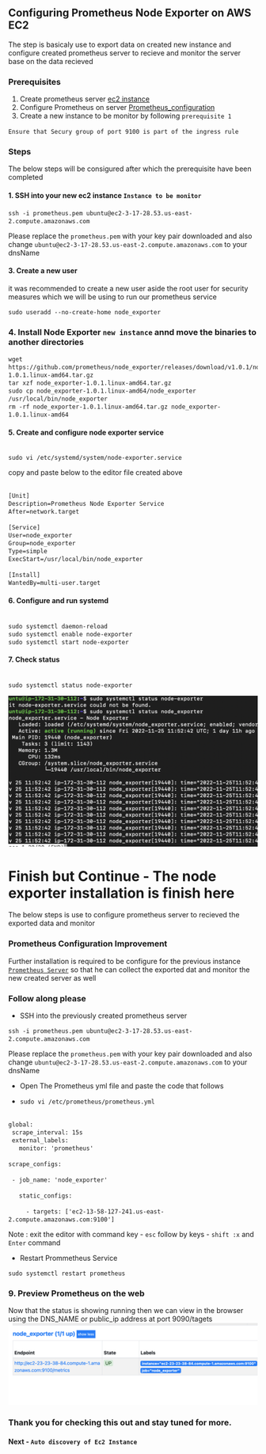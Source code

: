 ## Configuring Prometheus Node Exporter on AWS EC2
The step is basicaly use to export data on created new instance and configure created prometheus server to recieve and monitor the server base on the  data recieved



### Prerequisites
1. Create prometheus server [ec2 instance](../CreateAWSInstance/README.md)
2. Configure Prometheus on server [Prometheus_configuration](../Prometheus_setUp/README.md)
3. Create a new instance to be monitor by following ` prerequisite 1 `

` Ensure that Secury group of port 9100 is part of the ingress rule ` 



### Steps
The below steps will be consigured after which the prerequisite have been completed


#### 1.  SSH into your new ec2 instance ` Instance to be monitor `

```
ssh -i prometheus.pem ubuntu@ec2-3-17-28.53.us-east-2.compute.amazonaws.com

```
Please replace the ` prometheus.pem ` with your key pair downloaded and also change ` ubuntu@ec2-3-17-28.53.us-east-2.compute.amazonaws.com ` to your dnsName



#### 3. Create a new user
it was recommended to create a new user aside the root user for security measures which we will be using to run our prometheus service

```
sudo useradd --no-create-home node_exporter

```



### 4. Install Node Exporter ` new instance ` annd move the binaries to another directories

```
wget https://github.com/prometheus/node_exporter/releases/download/v1.0.1/node_exporter-1.0.1.linux-amd64.tar.gz
tar xzf node_exporter-1.0.1.linux-amd64.tar.gz
sudo cp node_exporter-1.0.1.linux-amd64/node_exporter /usr/local/bin/node_exporter
rm -rf node_exporter-1.0.1.linux-amd64.tar.gz node_exporter-1.0.1.linux-amd64

```



#### 5. Create and configure node exporter service

```

sudo vi /etc/systemd/system/node-exporter.service

```

copy and paste below  to the editor file created  above

```

[Unit]
Description=Prometheus Node Exporter Service
After=network.target

[Service]
User=node_exporter
Group=node_exporter
Type=simple
ExecStart=/usr/local/bin/node_exporter

[Install]
WantedBy=multi-user.target

```



#### 6. Configure and run systemd

```

sudo systemctl daemon-reload
sudo systemctl enable node-exporter
sudo systemctl start node-exporter

```



#### 7. Check status

```

sudo systemctl status node-exporter

```
![Status](images/status.png)


# Finish but Continue - The node exporter installation is finish here 
The below steps is use to configure prometheus server to recieved the exported data and monitor



### Prometheus Configuration Improvement
Further installation is required to be configure for the previous  instance [` Prometheus Server `](../Prometheus_setUp/README.md) so that he can collect the  exported  dat and monitor the new created server as well


### Follow along please
* SSH  into the previously created prometheus server
```
ssh -i prometheus.pem ubuntu@ec2-3-17-28.53.us-east-2.compute.amazonaws.com

```
Please replace the ` prometheus.pem ` with your key pair downloaded and also change ` ubuntu@ec2-3-17-28.53.us-east-2.compute.amazonaws.com ` to your dnsName



* Open The Prometheus yml file and paste the code that follows
 - ` sudo vi /etc/prometheus/prometheus.yml `

 ```

global:
  scrape_interval: 15s
  external_labels:
    monitor: 'prometheus'

scrape_configs:

  - job_name: 'node_exporter'

    static_configs:

      - targets: ['ec2-13-58-127-241.us-east-2.compute.amazonaws.com:9100']

 ```

Note : exit the editor with command key  - ` esc ` follow by keys - ` shift :x ` and ` Enter ` command



* Restart Prommetheus Service

```
sudo systemctl restart prometheus

```



### 9. Preview Prometheus on the web
Now that the status is showing running  then we can view in the browser using  the DNS_NAME or public_ip address at port 9090/tagets
![Status](images/web_status.png)


###  Thank you for checking this out and stay tuned for more.
#### Next - ` Auto discovery of Ec2 Instance `